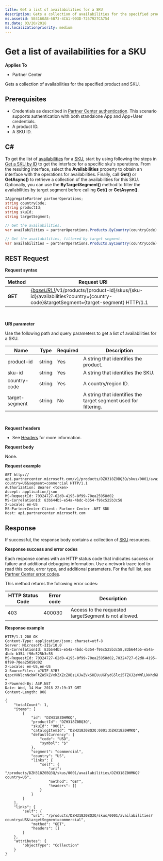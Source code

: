 ```yaml
---
title: Get a list of availabilities for a SKU
description: Gets a collection of availabilities for the specified product and SKU.
ms.assetid: 5E4160AB-6B73-4CA1-903D-7257927CA754
ms.date: 03/20/2018
ms.localizationpriority: medium
---
```


# Get a list of availabilities for a SKU


**Applies To**

-   Partner Center

Gets a collection of availabilities for the specified product and SKU.

## <span id="Prerequisites"></span><span id="prerequisites"></span><span id="PREREQUISITES"></span>Prerequisites


-   Credentials as described in [Partner Center authentication](partner-center-authentication.md). This scenario supports authentication with both standalone App and App+User credentials.
-   A product ID. 
-   A SKU ID. 

## <span id="C_"></span><span id="c_"></span>C#


To get the list of [availabilities](products.md#availability) for a [SKU](products.md#sku), start by using following the steps in [Get a SKU by ID](get-a-sku-by-id.md) to get the interface for a specific sku's operations. From the resulting interface, select the **Availabilities** property to obtain an interface with the operations for availabilities. Finally, call **Get()** or **GetAsync()** to retrieve a collection of the availabilities for this SKU. Optionally, you can use the **ByTargetSegment()** method to filter the availabilities by target segment before calling **Get()** or **GetAsync()**.

``` csharp
IAggregatePartner partnerOperations;
string countryCode;
string productId; 
string skuId;
string targetSegment;

// Get the availabilities.
var availabilities = partnerOperations.Products.ByCountry(countryCode).ById(productId).Skus.ById(skuId).Availabilities.Get();

// Get the availabilities, filtered by target segment.
var availabilities = partnerOperations.Products.ByCountry(countryCode).ById(productId).Skus.ById(skuId).Availabilities.BySegment(targetSegment).Get();
```

## <span id="REST_Request"></span><span id="rest_request"></span><span id="REST_REQUEST"></span>REST Request


**Request syntax**

| Method  | Request URI                                                                                                                              |
|---------|------------------------------------------------------------------------------------------------------------------------------------------|
| **GET** | [*{baseURL}*](partner-center-rest-urls.md)/v1/products/{product-id}/skus/{sku-id}/availabilities?country={country-code}&targetSegment={target-segment} HTTP/1.1     |

 

**URI parameter**

Use the following path and query parameters to get a list of availabilities for a SKU.

| Name                   | Type     | Required | Description                                                     |
|------------------------|----------|----------|-----------------------------------------------------------------|
| product-id             | string   | Yes      | A string that identifies the product.                           |
| sku-id                 | string   | Yes      | A string that identifies the SKU.                               |
| country-code           | string   | Yes      | A country/region ID.                                            |
| target-segment         | string   | No       | A string that identifies the target segment used for filtering. |

 

**Request headers**

-   See [Headers](headers.md) for more information.

**Request body**

None.

**Request example**

```http
GET http:// api.partnercenter.microsoft.com/v1/products/DZH318Z0BQ3Q/skus/0001/availabilities?country=US&segment=commercial HTTP/1.1
Authorization: Bearer <token>
Accept: application/json
MS-RequestId: 70324727-62d8-4195-8f99-70ea25058d02
MS-CorrelationId: 83b644b5-e54a-4bdc-b354-f96c525b3c58
X-Locale: en-US
MS-PartnerCenter-Client: Partner Center .NET SDK
Host: api.partnercenter.microsoft.com
```

## <span id="Response"></span><span id="response"></span><span id="RESPONSE"></span>Response


If successful, the response body contains a collection of [SKU](products.md#sku) resources.

**Response success and error codes**

Each response comes with an HTTP status code that indicates success or failure and additional debugging information. Use a network trace tool to read this code, error type, and additional parameters. For the full list, see [Partner Center error codes](error-codes.md).

This method returns the following error codes:

| HTTP Status Code     | Error code   | Description                                                                                               |
|----------------------|--------------|-----------------------------------------------------------------------------------------------------------|
| 403                  | 400030       | Access to the requested targetSegment is not allowed.                                                     |


**Response example**

```http
HTTP/1.1 200 OK
Content-Type: application/json; charset=utf-8
Server: Microsoft-IIS/10.0
MS-CorrelationId: 83b644b5-e54a-4bdc-b354-f96c525b3c58,83b644b5-e54a-4bdc-b354-f96c525b3c58
MS-RequestId: 70324727-62d8-4195-8f99-70ea25058d02,70324727-62d8-4195-8f99-70ea25058d02
X-Locale: en-US,en-US
X-SourceFiles: =?UTF-8?B?QzpcVXNlcnNcbWFtZW5kZVxkZXZcZHBzLXJwZVxSUEUuUGFydG5lci5TZXJ2aWNlLkNhdGFsb2dcV2ViQXBpc1xDYXRhbG9nU2VydmljZS5WMi5XZWJcdjFccHJvZHVjdHNcRFpIMzE4WjBCUTNRXHNrdXNcMDAwMVxhdmFpbGFiaWxpdGllcw==?=
X-Powered-By: ASP.NET
Date: Wed, 14 Mar 2018 22:19:37 GMT
Content-Length: 808

{
    "totalCount": 1,
    "items": [
        {
            "id": "DZH318Z0HMKQ",
            "productId": "DZH318Z0BQ3Q",
            "skuId": "0001",
            "catalogItemId": "DZH318Z0BQ3Q:0001:DZH318Z0HMKQ",
            "defaultCurrency": {
                "code": "USD",
                "symbol": "$"
            },
            "segment": "commercial",
            "country": "US",
            "links": {
                "self": {
                    "uri": "/products/DZH318Z0BQ3Q/skus/0001/availabilities/DZH318Z0HMKQ?country=US",
                    "method": "GET",
                    "headers": []
                }
            }
        }
    ],
    "links": {
        "self": {
            "uri": "/products/DZH318Z0BQ3Q/skus/0001/availabilities?country=US&targetSegment=commercial",
            "method": "GET",
            "headers": []
        }
    },
    "attributes": {
        "objectType": "Collection"
    }
}
```

